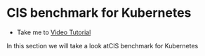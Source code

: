 # CIS benchmark for Kubernetes
- Take me to [Video Tutorial](https://kodekloud.com/courses/1378608/lectures/31703366)

In this section we will take a look atCIS benchmark for Kubernetes
